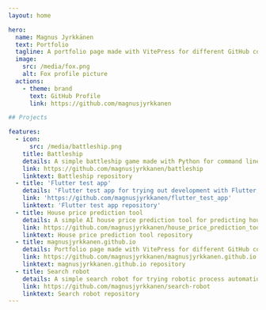 ```yaml
---
layout: home

hero:
  name: Magnus Jyrkkänen
  text: Portfolio
  tagline: A portfolio page made with VitePress for different GitHub code projects.
  image:
    src: /media/fox.png
    alt: Fox profile picture
  actions:
    - theme: brand
      text: GitHub Profile
      link: https://github.com/magnusjyrkkanen

## Projects

features:
  - icon: 
      src: /media/battleship.png
    title: Battleship
    details: A simple battleship game made with Python for command line.
    link: https://github.com/magnusjyrkkanen/battleship
    linktext: Battleship repository
  - title: 'Flutter test app'
    details: 'Flutter test app for trying out development with Flutter, and Dart.'
    link: 'https://github.com/magnusjyrkkanen/flutter_test_app'
    linktext: 'Flutter test app repository'
  - title: House price prediction tool
    details: A simple AI house price prediction tool for predicting house prices from existing or new data.
    link: https://github.com/magnusjyrkkanen/house_price_prediction_tool
    linktext: House price prediction tool repository
  - title: magnusjyrkkanen.github.io
    details: Portfolio page made with VitePress for different GitHub code projects.
    link: https://github.com/magnusjyrkkanen/magnusjyrkkanen.github.io
    linktext: magnusjyrkkanen.github.io repository
  - title: Search robot
    details: A simple search robot for trying robotic process automation.
    link: https://github.com/magnusjyrkkanen/search-robot
    linktext: Search robot repository
---
```


